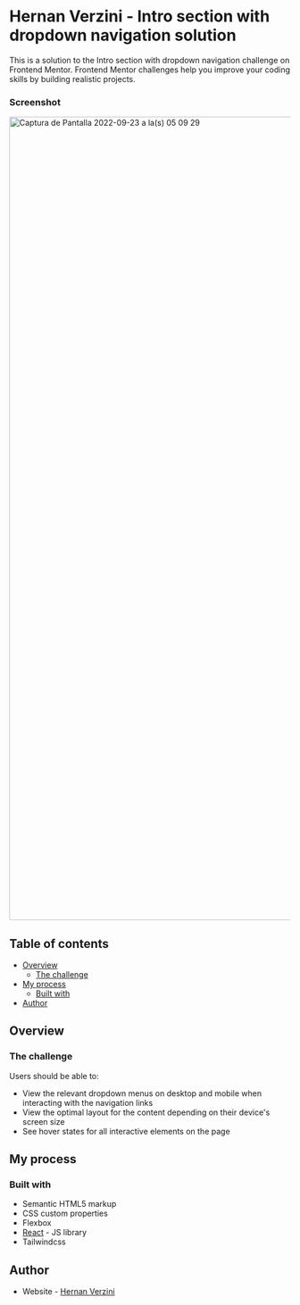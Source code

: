 # Hernan Verzini - Intro section with dropdown navigation solution

This is a solution to the Intro section with dropdown navigation challenge on Frontend Mentor. Frontend Mentor challenges help you improve your coding skills by building realistic projects. 


### Screenshot
<img width="1440" alt="Captura de Pantalla 2022-09-23 a la(s) 05 09 29" src="https://user-images.githubusercontent.com/99434648/191918024-2ffe6b5b-390f-486e-9c05-685b116e4d89.png">



## Table of contents

- [Overview](#overview)
  - [The challenge](#the-challenge)
- [My process](#my-process)
  - [Built with](#built-with)
- [Author](#author)


## Overview

### The challenge

Users should be able to:

- View the relevant dropdown menus on desktop and mobile when interacting with the navigation links
- View the optimal layout for the content depending on their device's screen size
- See hover states for all interactive elements on the page



## My process

### Built with

- Semantic HTML5 markup
- CSS custom properties
- Flexbox
- [React](https://reactjs.org/) - JS library
- Tailwindcss


## Author

- Website - [Hernan Verzini](https://www.hernanverzini.pythonanywhere.com)

